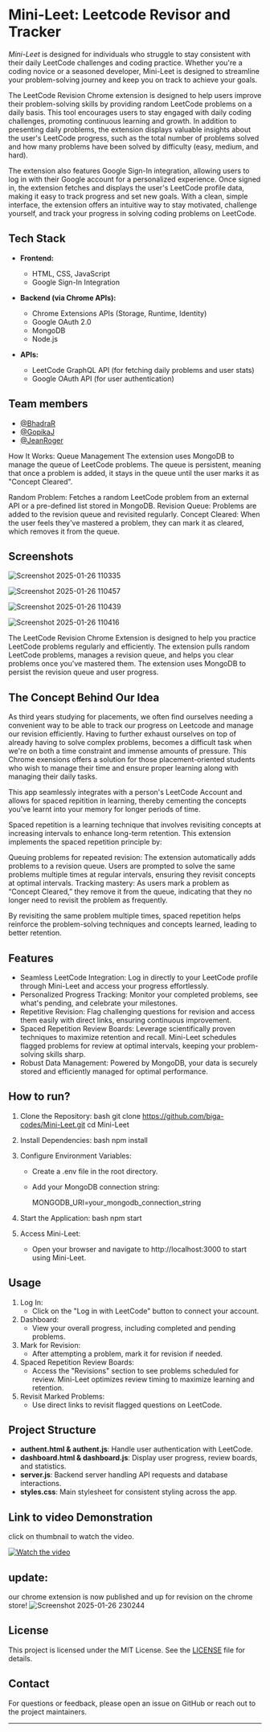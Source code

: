 # Mini-Leet: Leetcode Revisor and Tracker

*Mini-Leet* is designed for individuals who struggle to stay consistent with their daily LeetCode challenges and coding practice. Whether you're a coding novice or a seasoned developer, Mini-Leet is designed to streamline your problem-solving journey and keep you on track to achieve your goals.

The LeetCode Revision Chrome extension is designed to help users improve their problem-solving skills by providing random LeetCode problems on a daily basis. This tool encourages users to stay engaged with daily coding challenges, promoting continuous learning and growth. In addition to presenting daily problems, the extension displays valuable insights about the user's LeetCode progress, such as the total number of problems solved and how many problems have been solved by difficulty (easy, medium, and hard). 

The extension also features Google Sign-In integration, allowing users to log in with their Google account for a personalized experience. Once signed in, the extension fetches and displays the user's LeetCode profile data, making it easy to track progress and set new goals. With a clean, simple interface, the extension offers an intuitive way to stay motivated, challenge yourself, and track your progress in solving coding problems on LeetCode.


## **Tech Stack**

- **Frontend:**
  - HTML, CSS, JavaScript
  - Google Sign-In Integration

- **Backend (via Chrome APIs):**
  - Chrome Extensions APIs (Storage, Runtime, Identity)
  - Google OAuth 2.0
  - MongoDB
  - Node.js

- **APIs:**
  - LeetCode GraphQL API (for fetching daily problems and user stats)
  - Google OAuth API (for user authentication)


## Team members

- [@BhadraR](https://www.github.com/Bhadra2005)
- [@GopikaJ](https://github.com/biga-codes)
- [@JeanRoger](https://github.com/Jean2004-aka)

How It Works:
Queue Management
The extension uses MongoDB to manage the queue of LeetCode problems. The queue is persistent, meaning that once a problem is added, it stays in the queue until the user marks it as "Concept Cleared".

Random Problem: Fetches a random LeetCode problem from an external API or a pre-defined list stored in MongoDB.
Revision Queue: Problems are added to the revision queue and revisited regularly.
Concept Cleared: When the user feels they've mastered a problem, they can mark it as cleared, which removes it from the queue.



## Screenshots

![Screenshot 2025-01-26 110335](https://github.com/user-attachments/assets/f39fb9e7-9982-4a75-8418-e1af91b79436)

![Screenshot 2025-01-26 110457](https://github.com/user-attachments/assets/267f039c-bf28-415a-b085-4535fb2aa1df)

![Screenshot 2025-01-26 110439](https://github.com/user-attachments/assets/a9546254-6a64-4241-b8ba-e5f8f84027e0)

![Screenshot 2025-01-26 110416](https://github.com/user-attachments/assets/46240847-dbf4-4f66-a844-035a8f5e6047)

The LeetCode Revision Chrome Extension is designed to help you practice LeetCode problems regularly and efficiently. The extension pulls random LeetCode problems, manages a revision queue, and helps you clear problems once you've mastered them. The extension uses MongoDB to persist the revision queue and user progress.

## The Concept Behind Our Idea
As third years studying for placements, we often find ourselves needing a convenient way to be able to track our progress on Leetcode and manage our revision efficiently. Having to further exhaust ourselves on top of already having to solve complex problems, becomes a difficult task when we're on both a time constraint and immense amounts of pressure. This Chrome exensions offers a solution for those placement-oriented students who wish to manage their time and ensure proper learning along with managing their daily tasks. 

This app seamlessly integrates with a person's LeetCode Account and allows for spaced repitition in learning, thereby cementing the concepts you've learnt into your memory for longer periods of time.

Spaced repetition is a learning technique that involves revisiting concepts at increasing intervals to enhance long-term retention. This extension implements the spaced repetition principle by:

Queuing problems for repeated revision: The extension automatically adds problems to a revision queue. Users are prompted to solve the same problems multiple times at regular intervals, ensuring they revisit concepts at optimal intervals.
Tracking mastery: As users mark a problem as “Concept Cleared,” they remove it from the queue, indicating that they no longer need to revisit the problem as frequently.

By revisiting the same problem multiple times, spaced repetition helps reinforce the problem-solving techniques and concepts learned, leading to better retention.


## Features

- Seamless LeetCode Integration: Log in directly to your LeetCode profile through Mini-Leet and access your progress effortlessly.  
- Personalized Progress Tracking: Monitor your completed problems, see what's pending, and celebrate your milestones.  
- Repetitive Revision: Flag challenging questions for revision and access them easily with direct links, ensuring continuous improvement.  
- Spaced Repetition Review Boards: Leverage scientifically proven techniques to maximize retention and recall. Mini-Leet schedules flagged problems for review at optimal intervals, keeping your problem-solving skills sharp.  
- Robust Data Management: Powered by MongoDB, your data is securely stored and efficiently managed for optimal performance.  


## How to run?

1. Clone the Repository:
   bash
   git clone https://github.com/biga-codes/Mini-Leet.git
   cd Mini-Leet
   
2. Install Dependencies:
   bash
   npm install
   
3. Configure Environment Variables:
   - Create a .env file in the root directory.
   - Add your MongoDB connection string:
     
     MONGODB_URI=your_mongodb_connection_string
     
4. Start the Application:
   bash
   npm start
   
5. Access Mini-Leet:
   - Open your browser and navigate to http://localhost:3000 to start using Mini-Leet.


## Usage

1. Log In:
   - Click on the "Log in with LeetCode" button to connect your account.  
2. Dashboard:
   - View your overall progress, including completed and pending problems.  
3. Mark for Revision:
   - After attempting a problem, mark it for revision if needed.  
4. Spaced Repetition Review Boards:
   - Access the "Revisions" section to see problems scheduled for review. Mini-Leet optimizes review timing to maximize learning and retention.  
5. Revisit Marked Problems:
   - Use direct links to revisit flagged questions on LeetCode.  


## Project Structure

- **authent.html & authent.js**: Handle user authentication with LeetCode.  
- **dashboard.html & dashboard.js**: Display user progress, review boards, and statistics.  
- **server.js**: Backend server handling API requests and database interactions.  
- **styles.css**: Main stylesheet for consistent styling across the app.  

## Link to video Demonstration
click on thumbnail to watch the video.

[![Watch the video](https://img.youtube.com/vi/xjawPvPf2HQ/0.jpg)](https://youtu.be/xjawPvPf2HQ)

## update:
our chrome extension is now published and up for revision on the chrome store! ![Screenshot 2025-01-26 230244](https://github.com/user-attachments/assets/a2966fb8-d274-4c1f-acb3-1a4e049f63b8)



## License

This project is licensed under the MIT License. See the [LICENSE](LICENSE) file for details.

## Contact

For questions or feedback, please open an issue on GitHub or reach out to the project maintainers.

---
